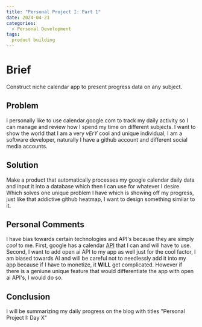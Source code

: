 ```yaml
---
title: "Personal Project I: Part 1"
date: 2024-04-21
categories:
  - Personal Development
tags:
  product building
---
```


# Brief
Construct niche calendar app to present progress data on any subject.

## Problem
I personally like to use calendar.google.com to track my daily activity so I can manage and review how I spend my time on different subjects. I want to show the world that I am a very *vErY* cool and unique individual, I am a software developer, naturally I have a github account and different social media accounts.

## Solution
Make a product that automatically processes my google calendar daily data and input it into a database which then I can use for whatever I desire. Which solves one unique problem I have which is showing off my progress, just like that addictive github heatmap, I want to design something similar to it.

## Personal Comments
I have bias towards certain technologies and API's because they are simply *cool* to me. First, google has a calendar [API](https://developers.google.com/calendar/api/guides/overview) that I can and will have to use. Second, I want to add open ai API to my app as well just for the cool factor, I am biased towards AI and will be careful not to needlessly add it into my app because if I have to monetize, it **WILL** get complicated. However if there is a geniune unique feature that would differentiate the app with open ai API's, I would do so.


## Conclusion
I will be summarizing my daily progress on the blog with titles "Personal Project I: Day X"